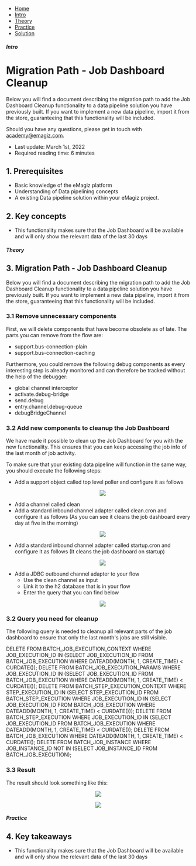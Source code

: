 <div class="ez-academy">
    <div class="ez-academy__body">
        <main class="micro-learning">
        <ul class="doc-nav">
            <li class="doc-nav__item"><a href="../../docs/migrationpath/index_academy_migrationpath_all" class="doc-nav__link">Home</a></li>
            <li class="doc-nav__item"><a href="#intro" class="doc-nav__link">Intro</a></li>
            <li class="doc-nav__item"><a href="#theory" class="doc-nav__link">Theory</a></li>
            <li class="doc-nav__item"><a href="#practice" class="doc-nav__link">Practice</a></li>
            <li class="doc-nav__item"><a href="#solution" class="doc-nav__link">Solution</a></li>
        </ul>

<div class="doc">

##### Intro

# Migration Path - Job Dashboard Cleanup

Below you will find a document describing the migration path to add the Job Dashboard Cleanup functionality to a data pipeline solution you have previously built.
If you want to implement a new data pipeline, import it from the store, guaranteeing that this functionality will be included.

Should you have any questions, please get in touch with academy@emagiz.com.

- Last update: March 1st, 2022
- Required reading time: 6 minutes

## 1. Prerequisites
- Basic knowledge of the eMagiz platform
- Understanding of Data pipelining concepts
- A existing Data pipeline solution within your eMagiz project.

## 2. Key concepts

- This functionality makes sure that the Job Dashboard will be available and will only show the relevant data of the last 30 days

##### Theory

## 3. Migration Path - Job Dashboard Cleanup

Below you will find a document describing the migration path to add the Job Dashboard Cleanup functionality to a data pipeline solution you have previously built.
If you want to implement a new data pipeline, import it from the store, guaranteeing that this functionality will be included.

### 3.1 Remove unnecessary components

First, we will delete components that have become obsolete as of late. The parts you can remove from the flow are:

- support.bus-connection-plain
- support.bus-connection-caching

Furthermore, you could remove the following debug components as every interesting step is already monitored and can therefore be tracked without the help of the debugger:

- global channel interceptor
- activate.debug-bridge
- send.debug
- entry.channel.debug-queue
- debugBridgeChannel

### 3.2 Add new components to cleanup the Job Dashboard

We have made it possible to clean up the Job Dashboard for you with the new functionality. This ensures that you can keep accessing the job info of the last month of job activity.

To make sure that your existing data pipeline will function in the same way, you should execute the following steps:

- Add a support object called top level poller and configure it as follows
    <p align="center"><img src="../../img/migrationpath/migration-path-job-dashboard-cleanup--migration-path-job-dashboard-cleanup-top-level-poller-config.png"></p>
- Add a channel called clean
- Add a standard inbound channel adapter called clean.cron and configure it as follows (As you can see it cleans the job dashboard every day at five in the morning)
    <p align="center"><img src="../../img/migrationpath/migration-path-job-dashboard-cleanup--migration-path-job-dashboard-cleanup-clean-cron-config.png"></p>
- Add a standard inbound channel adapter called startup.cron and configure it as follows (It cleans the job dashboard on startup)
    <p align="center"><img src="../../img/migrationpath/migration-path-job-dashboard-cleanup--migration-path-job-dashboard-cleanup-startup-cron-config.png"></p>
- Add a JDBC outbound channel adapter to your flow
    - Use the clean channel as input
    - Link it to the h2 database that is in your flow
    - Enter the query that you can find below
    <p align="center"><img src="../../img/migrationpath/migration-path-job-dashboard-cleanup--migration-path-job-dashboard-cleanup-jdbc-outbound-config.png"></p>
    
### 3.2 Query you need for cleanup

The following query is needed to cleanup all relevant parts of the job dashboard to ensure that only the last month's jobs are still visible.

DELETE FROM BATCH_JOB_EXECUTION_CONTEXT WHERE
JOB_EXECUTION_ID IN (SELECT JOB_EXECUTION_ID FROM BATCH_JOB_EXECUTION WHERE DATEADD(MONTH, 1, CREATE_TIME) < CURDATE());
DELETE FROM BATCH_JOB_EXECUTION_PARAMS WHERE
JOB_EXECUTION_ID IN (SELECT JOB_EXECUTION_ID FROM BATCH_JOB_EXECUTION WHERE DATEADD(MONTH, 1, CREATE_TIME) < CURDATE());
DELETE FROM BATCH_STEP_EXECUTION_CONTEXT WHERE
STEP_EXECUTION_ID IN (SELECT STEP_EXECUTION_ID FROM BATCH_STEP_EXECUTION WHERE
JOB_EXECUTION_ID IN (SELECT JOB_EXECUTION_ID FROM BATCH_JOB_EXECUTION WHERE DATEADD(MONTH, 1, CREATE_TIME) < CURDATE()));
DELETE FROM BATCH_STEP_EXECUTION WHERE
JOB_EXECUTION_ID IN (SELECT JOB_EXECUTION_ID FROM BATCH_JOB_EXECUTION WHERE DATEADD(MONTH, 1, CREATE_TIME) < CURDATE());
DELETE FROM BATCH_JOB_EXECUTION WHERE DATEADD(MONTH, 1, CREATE_TIME) < CURDATE();
DELETE FROM BATCH_JOB_INSTANCE WHERE
JOB_INSTANCE_ID NOT IN (SELECT JOB_INSTANCE_ID FROM BATCH_JOB_EXECUTION);

### 3.3 Result

The result should look something like this:

<p align="center"><img src="../../img/migrationpath/migration-path-job-dashboard-cleanup--migration-path-job-dashboard-cleanup-result.png"></p>
<p align="center"><img src="../../img/howto/migration-path-job-dashboard-cleanup-result.png"></p>

##### Practice

## 4. Key takeaways

- This functionality makes sure that the Job Dashboard will be available and will only show the relevant data of the last 30 days

</div>
</main>
</div>
</div>